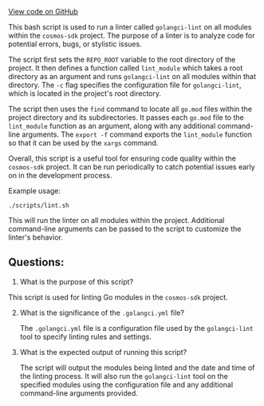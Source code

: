 [View code on GitHub](https://github.com/cosmos/cosmos-sdk.git/scripts/go-lint-all.bash)

This bash script is used to run a linter called `golangci-lint` on all modules within the `cosmos-sdk` project. The purpose of a linter is to analyze code for potential errors, bugs, or stylistic issues. 

The script first sets the `REPO_ROOT` variable to the root directory of the project. It then defines a function called `lint_module` which takes a root directory as an argument and runs `golangci-lint` on all modules within that directory. The `-c` flag specifies the configuration file for `golangci-lint`, which is located in the project's root directory. 

The script then uses the `find` command to locate all `go.mod` files within the project directory and its subdirectories. It passes each `go.mod` file to the `lint_module` function as an argument, along with any additional command-line arguments. The `export -f` command exports the `lint_module` function so that it can be used by the `xargs` command. 

Overall, this script is a useful tool for ensuring code quality within the `cosmos-sdk` project. It can be run periodically to catch potential issues early on in the development process. 

Example usage:
```
./scripts/lint.sh
```
This will run the linter on all modules within the project. Additional command-line arguments can be passed to the script to customize the linter's behavior.
## Questions: 
 1. What is the purpose of this script?
   
   This script is used for linting Go modules in the `cosmos-sdk` project.

2. What is the significance of the `.golangci.yml` file?
   
   The `.golangci.yml` file is a configuration file used by the `golangci-lint` tool to specify linting rules and settings.

3. What is the expected output of running this script?
   
   The script will output the modules being linted and the date and time of the linting process. It will also run the `golangci-lint` tool on the specified modules using the configuration file and any additional command-line arguments provided.